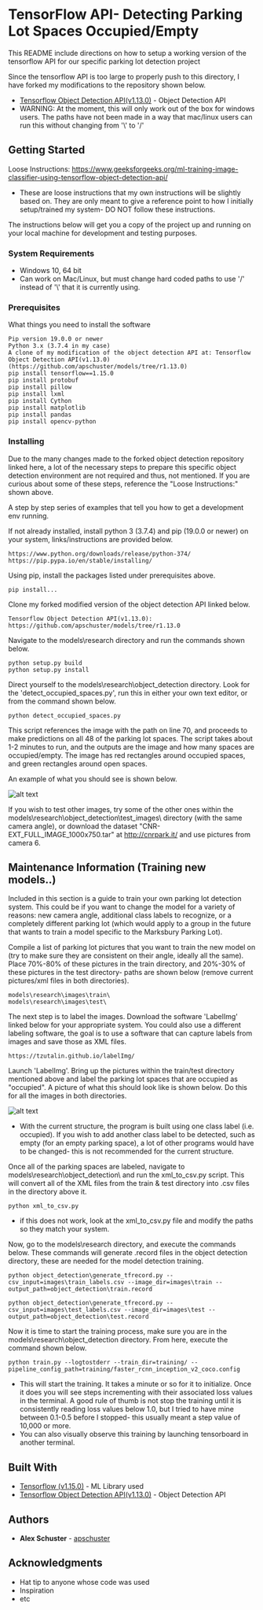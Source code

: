 # TensorFlow API- Detecting Parking Lot Spaces Occupied/Empty
This README include directions on how to setup a working version of the tensorflow API for our specific parking lot detection project

Since the tensorflow API is too large to properly push to this directory, I have forked my modifications to the repository shown below.
* [Tensorflow Object Detection API(v1.13.0)](https://github.com/apschuster/models/tree/r1.13.0) - Object Detection API
* WARNING: At the moment, this will only work out of the box for windows users. The paths have not been made in a way that mac/linux users can run this without changing from '\\' to '/'


## Getting Started

Loose Instructions: https://www.geeksforgeeks.org/ml-training-image-classifier-using-tensorflow-object-detection-api/
* These are loose instructions that my own instructions will be slightly based on. They are only meant to give a reference point to how I initially setup/trained my system- DO NOT follow these instructions.

The instructions below will get you a copy of the project up and running on your local machine for development and testing purposes.

### System Requirements
* Windows 10, 64 bit
* Can work on Mac/Linux, but must change hard coded paths to use '/' instead of '\\' that it is currently using.

### Prerequisites

What things you need to install the software

```
Pip version 19.0.0 or newer
Python 3.x (3.7.4 in my case)
A clone of my modification of the object detection API at: Tensorflow Object Detection API(v1.13.0)(https://github.com/apschuster/models/tree/r1.13.0)
pip install tensorflow==1.15.0
pip install protobuf
pip install pillow
pip install lxml
pip install Cython
pip install matplotlib
pip install pandas
pip install opencv-python 

```

### Installing
Due to the many changes made to the forked object detection repository linked here, a lot of the necessary steps to prepare this specific object detection environment are not required and thus, not mentioned. If you are curious about some of these steps, reference the "Loose Instructions:" shown above.



A step by step series of examples that tell you how to get a development env running.

If not already installed, install python 3 (3.7.4) and pip (19.0.0 or newer) on your system, links/instructions are provided below.
```
https://www.python.org/downloads/release/python-374/
https://pip.pypa.io/en/stable/installing/
```

Using pip, install the packages listed under prerequisites above.

```
pip install...
```

Clone my forked modified version of the object detection API linked below.

```
Tensorflow Object Detection API(v1.13.0): https://github.com/apschuster/models/tree/r1.13.0
```

Navigate to the models\research directory and run the commands shown below.

```
python setup.py build
python setup.py install
```

Direct yourself to the models\research\object_detection directory. Look for the 'detect_occupied_spaces.py', run this in either your own text editor, or from the command shown below.

```
python detect_occupied_spaces.py
```

This script references the image with the path on line 70, and proceeds to make predictions on all 48 of the parking lot spaces. The script takes about 1-2 minutes to run, and the outputs are the image and how many spaces are occupied/empty. The image has red rectangles around occupied spaces, and green rectangles around open spaces.

An example of what you should see is shown below.



![alt text](exampleoutput.jpg "Example Output")



If you wish to test other images, try some of the other ones within the models\research\object_detection\test_images\ directory (with the same camera angle), or download the dataset "CNR-EXT_FULL_IMAGE_1000x750.tar" at http://cnrpark.it/ and use pictures from camera 6.


## Maintenance Information (Training new models..)

Included in this section is a guide to train your own parking lot detection system. This could be if you want to change the model for a variety of reasons: new camera angle, additional class labels to recognize, or a completely different parking lot (which would apply to a group in the future that wants to train a model specific to the Marksbury Parking Lot).

Compile a list of parking lot pictures that you want to train the new model on (try to make sure they are consistent on their angle, ideally all the same). Place 70%-80% of these pictures in the train directory, and 20%-30% of these pictures in the test directory- paths are shown below (remove current pictures/xml files in both directories).

```
models\research\images\train\
models\research\images\test\
```

The next step is to label the images. Download the software 'LabelImg' linked below for your appropriate system. You could also use a different labeling software, the goal is to use a software that can capture labels from images and save those as XML files.

```
https://tzutalin.github.io/labelImg/
```

Launch 'LabelImg'. Bring up the pictures within the train/test directory mentioned above and label the parking lot spaces that are occupied as "occupied". A picture of what this should look like is shown below. Do this for all the images in both directories. 

![alt text](trainingExample.JPG "Labeling")

* With the current structure, the program is built using one class label (i.e. occupied). If you wish to add another class label to be detected, such as empty (for an empty parking space), a lot of other programs would have to be changed- this is not recommended for the current structure.


Once all of the parking spaces are labeled, navigate to models\research\object_detection\ and run the xml_to_csv.py script. This will convert all of the XML files from the train & test directory into .csv files in the directory above it.

```
python xml_to_csv.py
```
* if this does not work, look at the xml_to_csv.py file and modify the paths so they match your system.

Now, go to the models\research directory, and execute the commands below. These commands will generate .record files in the object detection directory, these are needed for the model detection training.

```
python object_detection\generate_tfrecord.py --csv_input=images\train_labels.csv --image_dir=images\train --output_path=object_detection\train.record

python object_detection\generate_tfrecord.py --csv_input=images\test_labels.csv --image_dir=images\test --output_path=object_detection\test.record
```

Now it is time to start the training process, make sure you are in the models\research\object_detection directory. From here, execute the command shown below.

```
python train.py --logtostderr --train_dir=training/ --pipeline_config_path=training/faster_rcnn_inception_v2_coco.config
```
* This will start the training. It takes a minute or so for it to initialize. Once it does you will see steps incrementing with their associated loss values in the terminal. A good rule of thumb is not stop the training until it is consistently reading loss values below 1.0, but I tried to have mine between 0.1-0.5 before I stopped- this usually meant a step value of 10,000 or more.
* You can also visually observe this training by launching tensorboard in another terminal.

## Built With

* [Tensorflow (v1.15.0)](https://www.tensorflow.org/versions/r1.15/api_docs/python/tf) - ML Library used
* [Tensorflow Object Detection API(v1.13.0)](https://github.com/apschuster/models/tree/r1.13.0) - Object Detection API


## Authors

* **Alex Schuster** - [apschuster](https://github.com/apschuster)


## Acknowledgments

* Hat tip to anyone whose code was used
* Inspiration
* etc
